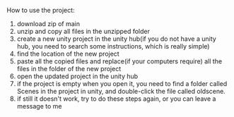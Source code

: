 How to use the project:
1. download zip of main
2. unzip and copy all files in the unzipped folder
3. create a new unity project in the unity hub(if you do not have a unity hub, you need to search some instructions, which is really simple)
4. find the location of the new project
5. paste all the copied files and replace(if your computers require) all the files in the folder of the new project
6. open the updated project in the unity hub
7. if the project is empty when you open it, you need to find a folder called Scenes in the project in unity, and double-click the file called oldscene.
8. if still it doesn't work, try to do these steps again, or you can leave a message to me
